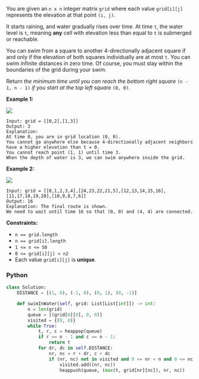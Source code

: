 You are given an  `n x n`  integer matrix  `grid`  where each value  `grid[i][j]`  represents the elevation at that point  `(i, j)`.

It starts raining, and water gradually rises over time. At time  `t`, the water level is  `t`, meaning  **any**  cell with elevation less than equal to  `t`  is submerged or reachable.

You can swim from a square to another 4-directionally adjacent square if and only if the elevation of both squares individually are at most  `t`. You can swim infinite distances in zero time. Of course, you must stay within the boundaries of the grid during your swim.

Return  _the minimum time until you can reach the bottom right square_ `(n - 1, n - 1)` _if you start at the top left square_ `(0, 0)`.

**Example 1:**

![](https://assets.leetcode.com/uploads/2021/06/29/swim1-grid.jpg)
```
Input: grid = [[0,2],[1,3]]
Output: 3
Explanation:
At time 0, you are in grid location (0, 0).
You cannot go anywhere else because 4-directionally adjacent neighbors have a higher elevation than t = 0.
You cannot reach point (1, 1) until time 3.
When the depth of water is 3, we can swim anywhere inside the grid.
```

**Example 2:**

![](https://assets.leetcode.com/uploads/2021/06/29/swim2-grid-1.jpg)
```
Input: grid = [[0,1,2,3,4],[24,23,22,21,5],[12,13,14,15,16],[11,17,18,19,20],[10,9,8,7,6]]
Output: 16
Explanation: The final route is shown.
We need to wait until time 16 so that (0, 0) and (4, 4) are connected.
```

**Constraints:**

-   `n == grid.length`
-   `n == grid[i].length`
-   `1 <= n <= 50`
-   `0 <= grid[i][j] < n2`
-   Each value  `grid[i][j]`  is  **unique**.


### Python
```py
class Solution:
    DISTANCE = [(1, 0), (-1, 0), (0, 1), (0, -1)]

    def swimInWater(self, grid: List[List[int]]) -> int:
        n = len(grid)
        queue = [(grid[0][0], 0, 0)]
        visited = {(0, 0)}
        while True:
            t, r, c = heappop(queue)
            if r == n - 1 and c == n - 1:
                return t
            for dr, dc in self.DISTANCE:
                nr, nc = r + dr, c + dc
                if (nr, nc) not in visited and 0 <= nr < n and 0 <= nc < n:
                    visited.add((nr, nc))
                    heappush(queue, (max(t, grid[nr][nc]), nr, nc))
```